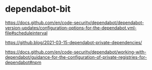 # dependabot-bit

https://docs.github.com/en/code-security/dependabot/dependabot-version-updates/configuration-options-for-the-dependabot.yml-file#scheduleinterval

https://github.blog/2021-03-15-dependabot-private-dependencies/

https://docs.github.com/en/code-security/dependabot/working-with-dependabot/guidance-for-the-configuration-of-private-registries-for-dependabot#npm